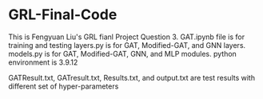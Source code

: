 # GRL-Final-Code
This is Fengyuan Liu's GRL fianl Project Question 3.
GAT.ipynb file is for training and testing
layers.py is for GAT, Modified-GAT, and GNN layers.
models.py is for GAT, Modified-GAT, GNN, and MLP modules.
python environment is 3.9.12

GATResult.txt, GATresult.txt, Results.txt, and output.txt are test results with different set of hyper-parameters
